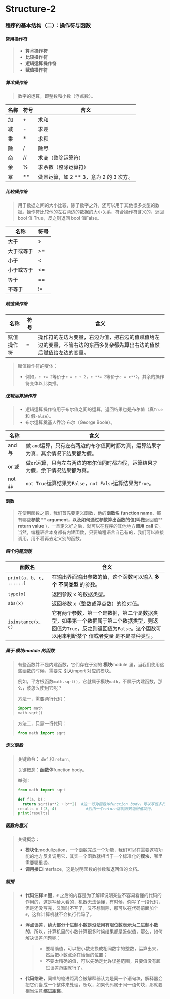 # Structure-2

### 程序的基本结构（二）：操作符与函数

#### 常用操作符

> + **算术操作符**
> + **比较操作符**
> + **逻辑运算操作符**
> + **赋值操作符**



##### 算术操作符

> 数字的运算，即整数和小数（浮点数）。

| 名称 | 符号 | 含义                                    |
| ---- | ---- | --------------------------------------- |
| 加   | +    | 求和                                    |
| 减   | -    | 求差                                    |
| 乘   | *    | 求积                                    |
| 除   | /    | 除尽                                    |
| 商   | //   | 求商（整除运算符）                      |
| 余   | %    | 求余数（整除运算符）                    |
| 幂   | **   | 做幂运算，如 2 ** 3，意为 2 的 3 次方。 |



##### 比较操作符

> 用于数据之间的大小比较，除了数字之外，还可以用于其他很多类型的数据。操作符比较他的左右两边的数据的大小关系，符合操作符含义的，返回 bool 值 True，反之则返回 bool 值False。

| 名称       | 符号 |
| ---------- | ---- |
| 大于       | >    |
| 大于或等于 | >=   |
| 小于       | <    |
| 小于或等于 | <=   |
| 等于       | ==   |
| 不等于     | !=   |



##### 赋值操作符

| 名称       | 符号 | 含义                                                         |
| ---------- | ---- | ------------------------------------------------------------ |
| 赋值操作符 | =    | 操作符的左边为变量，右边为值，把右边的值赋值给左边的变量，不管右边的东西多复杂都先算出右边的值然后赋值给左边的变量。 |

> 赋值操作符的变体：
>
> * 例如，`c += 2`等价于`c = c + 2`，`c **= 2`等价于`c = c**2`。其余的操作符变体以此类推。



##### 逻辑运算操作符

> * 逻辑运算操作符用于布尔值之间的运算，返回结果也是布尔值（真`True` 和 假`False`）。
> * 布尔运算奠基人乔治·布尔（George Boole）。

| 名称   | 含义                                                         |
| ------ | ------------------------------------------------------------ |
| and 与 | 做 `and`运算，只有左右两边的布尔值同时都为真，运算结果才为真，其余情况下结果都为假。 |
| or 或  | 做`or`运算，只有左右两边的布尔值同时都为假，运算结果才为假，余下情况结果都为真。 |
| not 非 | `not True`运算结果为`False`，`not False`运算结果为`True`。   |



#### 函数

> 在使用函数之前，我们首先要定义函数，他的**函数名** **function name**、都有哪些**参数 ** **argument**，以及如何通过参数算出函数的值(叫做**返回值** **return value** )，一旦定义好之后，就可以在程序的其他地方**调用** **call** 它。当然，编程语言本身都有内建函数，只要编程语言自己有的，我们可以直接调用，用不着再去定义别的函数。



##### 四个内建函数

| 函数名                   | 含义                                                         |
| ------------------------ | ------------------------------------------------------------ |
| `print(a, b, c, ......)` | 在输出界面输出参数的值，这个函数可以输入 **多个** **不同类型** 的参数。 |
| `type(x)`                | 返回参数 x 的数据类型。                                      |
| `abs(x)`                 | 返回参数 x（整数或浮点数）的绝对值。                         |
| `isinstance(x, c)`       | 它有两个参数，第一个是数据，第二个是数据类型，如果第一个数据属于第二个数据类型，则返回值为`True`，反之则返回值为`False`。这个函数可以用来判断某个 值或者变量 是不是某种类型。 |



##### 属于 模块module 的函数

>  有些函数并不是内建函数，它们存在于别的 **模块**module 里，当我们使用这些函数的时候，需要先 **引入**import 对应的模块。
>
> 例如，平方根函数`math.sqrt()`，它就属于模块`math`，不属于内建函数，那么，该怎么使用它呢？
>
> 方法一，需要两行代码：
>
> ```py
> import math
> math.sqrt()
> ```

> 方法二，只需一行代码：
>
> ```py
> from math import sqrt
> ```



##### 定义函数

> 关键命令： `def` 和 `return`。
>
> 关键概念：**函数体**function body。
>
> 举例：
>
> ```py
> from math import sqrt
> 
> def f(a, b):
> 	return sqrt(a**2 + b**2)  #这一行为函数体function body，可以写很多行，只要最
> results = f(3, 4)             #后由一个return指明函数返回值就行。
> print(results)
> ```



##### 函数的意义

> 关键概念：
>
> * **模块化**modulization，一个函数完成一个功能，我们可以在需要这项功能的地方反复调用它，其实一个函数就相当于一个标准化的**模块**，哪里需要哪里搬。
> * **调用接口**interface，这是说明函数的参数和返回值的文档。



##### 插播

> + **代码注释 `#` 键**，`#` 之后的内容是为了解释说明某些不容易看懂的代码的作用的，这是写给人看的，机器无法读懂，有时候，你写了一段代码，但是还没写完，又暂时不写了，又不想删除，那可以在代码前面加个`#`，这样计算机就不会执行代码了。
>
> + **浮点误差**，**绝大部分十进制小数是没法用有限位数表示为二进制小数的**，所以，计算机里的小数计算很多时候结果都是近似值，那么，如何解决误差问题呢：
>
>   > * 要精确值，可以把小数先换成相同数字的整数，运算出来，然后把小数点添在恰当的位置；
>   > * 不要太精确的值，可以先确定允许误差范围，只要值没有超过误差范围就行了。
>
> + **代码缩进**，同样的缩进距离会被解释器认为是同一个语句块，解释器会把它们当成一个整体来处理，所以，如果代码属于同一语句块，那就要相当注意**缩进距离**。

